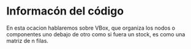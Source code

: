 # Informacón del código
En esta ocacion hablaremos sobre VBox, que organiza los nodos o componentes uno debajo de otro como si fuera un stock, es como una matriz de n filas.

